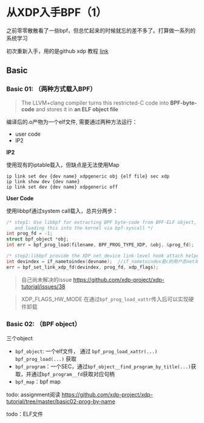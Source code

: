 # 从XDP入手BPF（1）

之前零零散散看了一些bpf，但总忙起来的时候就忘的差不多了。打算做一系列的系统学习

初次重新入手，用的是github xdp 教程 [link](https://github.com/xdp-project/xdp-tutorial/)

## Basic

### Basic 01: （两种方式载入BPF）

> The LLVM+clang compiler turns this restricted-C code into **BPF-byte-code** and stores it in **an ELF object file**

编译后的.o产物为一个elf文件, 需要通过两种方法运行：

+ user code
+ IP2

**IP2**

使用现有的iptable载入，但缺点是无法使用Map

```shell
ip link set dev {dev name} xdpgeneric obj {elf file} sec xdp
ip link show dev {dev name}
ip link set dev {dev name} xdpgeneric off
```

**User Code**

使用libbpf通过system call载入，总共分两步：

```c
/* step1: Use libbpf for extracting BPF byte-code from BPF-ELF object, 
   and loading this into the kernel via bpf-syscall */
int prog_fd = -1;
struct bpf_object *obj;
int err = bpf_prog_load(filename, BPF_PROG_TYPE_XDP, &obj, &prog_fd);

/* step2:libbpf provide the XDP net_device link-level hook attach helper */
int devindex = if_nametoindex(devname);  //if_nametoindex是c的用户态net库函数
err = bpf_set_link_xdp_fd(devindex, prog_fd, xdp_flags);
```

> 自己尚未解决的issue https://github.com/xdp-project/xdp-tutorial/issues/38

> XDP_FLAGS_HW_MODE 在通过`bpf_prog_load_xattr`传入后可以实现硬件卸载

### Basic 02: （BPF object）

三个object 

-  `bpf_object`: 一个elf文件， 通过 `bpf_prog_load_xattr(...)` `bpf_prog_load(...)` 获取
- `bpf_program`：一个SEC，通过`bpf_object__find_program_by_title(...)`获取，并通过`bpf_program__fd`获取对应句柄
- `bpf_map`：bpf map



todo: assignment阅读 https://github.com/xdp-project/xdp-tutorial/tree/master/basic02-prog-by-name

todo：ELF文件